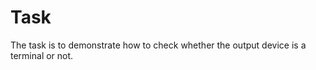 Task
====

The task is to demonstrate how to check whether the output device is a terminal or not. 
